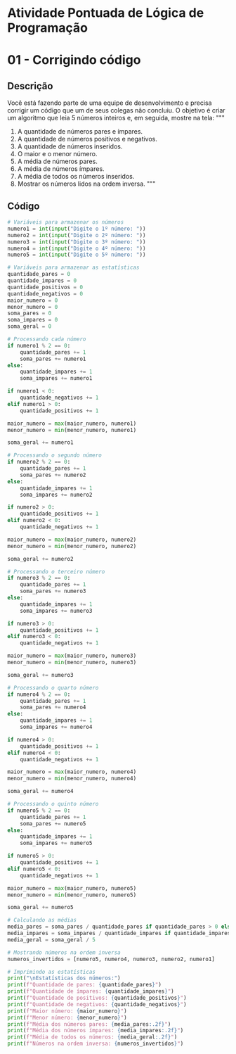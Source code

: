 # Atividade Pontuada de Lógica de Programação

# 01 - Corrigindo código

## Descrição

Você está fazendo parte de uma equipe de desenvolvimento e precisa corrigir um código que um de seus colegas não concluiu. O objetivo é criar um algoritmo que leia 5 números inteiros e, em seguida, mostre na tela:
"""
1. A quantidade de números pares e ímpares.
2. A quantidade de números positivos e negativos.
3. A quantidade de números inseridos.
4. O maior e o menor número.
5. A média de números pares.
6. A média de números ímpares.
7. A média de todos os números inseridos.
8. Mostrar os números lidos na ordem inversa.
"""
## Código

```python
# Variáveis para armazenar os números
numero1 = int(input("Digite o 1º número: "))
numero2 = int(input("Digite o 2º número: "))
numero3 = int(input("Digite o 3º número: "))
numero4 = int(input("Digite o 4º número: "))
numero5 = int(input("Digite o 5º número: "))

# Variáveis para armazenar as estatísticas
quantidade_pares = 0
quantidade_impares = 0
quantidade_positivos = 0
quantidade_negativos = 0
maior_numero = 0
menor_numero = 0
soma_pares = 0
soma_impares = 0
soma_geral = 0

# Processando cada número
if numero1 % 2 == 0:
    quantidade_pares += 1
    soma_pares += numero1
else:
    quantidade_impares += 1
    soma_impares += numero1

if numero1 < 0:
    quantidade_negativos += 1
elif numero1 > 0:
    quantidade_positivos += 1

maior_numero = max(maior_numero, numero1)
menor_numero = min(menor_numero, numero1)

soma_geral += numero1

# Processando o segundo número
if numero2 % 2 == 0:
    quantidade_pares += 1
    soma_pares += numero2
else:
    quantidade_impares += 1
    soma_impares += numero2

if numero2 > 0:
    quantidade_positivos += 1
elif numero2 < 0:
    quantidade_negativos += 1

maior_numero = max(maior_numero, numero2)
menor_numero = min(menor_numero, numero2)

soma_geral += numero2

# Processando o terceiro número
if numero3 % 2 == 0:
    quantidade_pares += 1
    soma_pares += numero3
else:
    quantidade_impares += 1
    soma_impares += numero3

if numero3 > 0:
    quantidade_positivos += 1
elif numero3 < 0:
    quantidade_negativos += 1

maior_numero = max(maior_numero, numero3)
menor_numero = min(menor_numero, numero3)

soma_geral += numero3

# Processando o quarto número
if numero4 % 2 == 0:
    quantidade_pares += 1
    soma_pares += numero4
else:
    quantidade_impares += 1
    soma_impares += numero4

if numero4 > 0:
    quantidade_positivos += 1
elif numero4 < 0:
    quantidade_negativos += 1

maior_numero = max(maior_numero, numero4)
menor_numero = min(menor_numero, numero4)

soma_geral += numero4

# Processando o quinto número
if numero5 % 2 == 0:
    quantidade_pares += 1
    soma_pares += numero5
else:
    quantidade_impares += 1
    soma_impares += numero5

if numero5 > 0:
    quantidade_positivos += 1
elif numero5 < 0:
    quantidade_negativos += 1

maior_numero = max(maior_numero, numero5)
menor_numero = min(menor_numero, numero5)

soma_geral += numero5

# Calculando as médias
media_pares = soma_pares / quantidade_pares if quantidade_pares > 0 else 0
media_impares = soma_impares / quantidade_impares if quantidade_impares > 0 else 0
media_geral = soma_geral / 5

# Mostrando números na ordem inversa
numeros_invertidos = [numero5, numero4, numero3, numero2, numero1]

# Imprimindo as estatísticas
print("\nEstatísticas dos números:")
print(f"Quantidade de pares: {quantidade_pares}")
print(f"Quantidade de ímpares: {quantidade_impares}")
print(f"Quantidade de positivos: {quantidade_positivos}")
print(f"Quantidade de negativos: {quantidade_negativos}")
print(f"Maior número: {maior_numero}")
print(f"Menor número: {menor_numero}")
print(f"Média dos números pares: {media_pares:.2f}")
print(f"Média dos números ímpares: {media_impares:.2f}")
print(f"Média de todos os números: {media_geral:.2f}")
print(f"Números na ordem inversa: {numeros_invertidos}")
